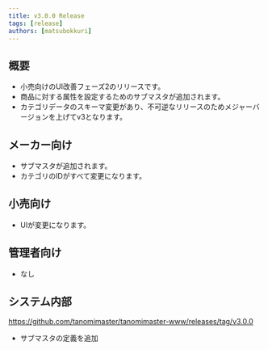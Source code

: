 ```yaml
---
title: v3.0.0 Release
tags: [release]
authors: [matsubokkuri]
---
```


<!-- truncate -->

## 概要

- 小売向けのUI改善フェーズ2のリリースです。
- 商品に対する属性を設定するためのサブマスタが追加されます。
- カテゴリデータのスキーマ変更があり、不可逆なリリースのためメジャーバージョンを上げてv3となります。

## メーカー向け

- サブマスタが追加されます。
- カテゴリのIDがすべて変更になります。

## 小売向け

- UIが変更になります。

## 管理者向け

- なし

## システム内部

https://github.com/tanomimaster/tanomimaster-www/releases/tag/v3.0.0

- サブマスタの定義を追加

